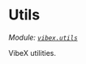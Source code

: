# Utils

*Module: [`vibex.utils`](https://github.com/dustland/vibex/blob/main/src/vibex/utils.py)*

VibeX utilities.
